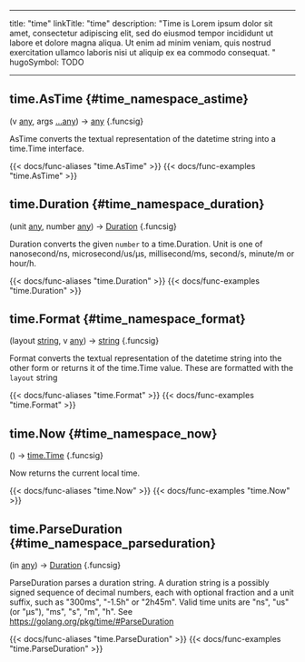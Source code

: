 




---
title: "time"
linkTitle: "time"
description: "Time is Lorem ipsum dolor sit amet, consectetur adipiscing elit, sed do eiusmod tempor incididunt ut labore et dolore magna aliqua. Ut enim ad minim veniam, quis nostrud exercitation ullamco laboris nisi ut aliquip ex ea commodo consequat. "
hugoSymbol: TODO




---















## time.AsTime {#time_namespace_astime}

\(v [any](/documentation/reference/gotypes/#any), args [...any](/documentation/reference/gotypes/#any)\) → [any](/documentation/reference/gotypes/#any)
{.funcsig}


AsTime converts the textual representation of the datetime string into
a time.Time interface.

{{< docs/func-aliases "time.AsTime" >}}
{{< docs/func-examples "time.AsTime" >}}







## time.Duration {#time_namespace_duration}

\(unit [any](/documentation/reference/gotypes/#any), number [any](/documentation/reference/gotypes/#any)\) → [Duration](/documentation/reference/objects/time/duration)
{.funcsig}


Duration converts the given `number` to a time.Duration.
Unit is one of nanosecond/ns, microsecond/us/µs, millisecond/ms, second/s, minute/m or hour/h.

{{< docs/func-aliases "time.Duration" >}}
{{< docs/func-examples "time.Duration" >}}







## time.Format {#time_namespace_format}

\(layout [string](/documentation/reference/gotypes/#string), v [any](/documentation/reference/gotypes/#any)\) → [string](/documentation/reference/gotypes/#string)
{.funcsig}


Format converts the textual representation of the datetime string into
the other form or returns it of the time.Time value. These are formatted
with the `layout` string

{{< docs/func-aliases "time.Format" >}}
{{< docs/func-examples "time.Format" >}}







## time.Now {#time_namespace_now}

\(\) → [time.Time](/documentation/reference/gotypes/#timetime)
{.funcsig}


Now returns the current local time.

{{< docs/func-aliases "time.Now" >}}
{{< docs/func-examples "time.Now" >}}







## time.ParseDuration {#time_namespace_parseduration}

\(in [any](/documentation/reference/gotypes/#any)\) → [Duration](/documentation/reference/objects/time/duration)
{.funcsig}


ParseDuration parses a duration string.
A duration string is a possibly signed sequence of
decimal numbers, each with optional fraction and a unit suffix,
such as "300ms", "-1.5h" or "2h45m".
Valid time units are "ns", "us" (or "µs"), "ms", "s", "m", "h".
See https://golang.org/pkg/time/#ParseDuration

{{< docs/func-aliases "time.ParseDuration" >}}
{{< docs/func-examples "time.ParseDuration" >}}





